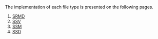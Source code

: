 
The implementation of each file type is presented on the following pages.

1. [SRMD](https://fghaider.github.io/pyssp_standard/docs/srmd)
2. [SSV](https://fghaider.github.io/pyssp_standard/docs/ssv)
3. [SSM](https://fghaider.github.io/pyssp_standard/docs/ssm)
4. [SSD](https://fghaider.github.io/pyssp_standard/docs/ssd)